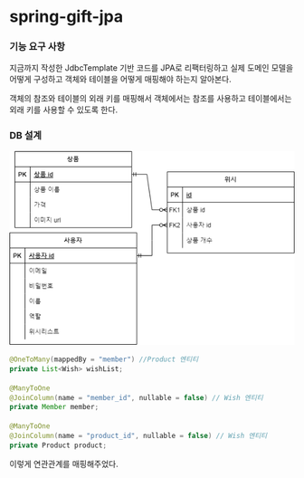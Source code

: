 # spring-gift-jpa

### 기능 요구 사항
지금까지 작성한 JdbcTemplate 기반 코드를 JPA로 리팩터링하고 실제 도메인 모델을 어떻게 구성하고 객체와 테이블을 어떻게 매핑해야 하는지 알아본다.

객체의 참조와 테이블의 외래 키를 매핑해서 객체에서는 참조를 사용하고 테이블에서는 외래 키를 사용할 수 있도록 한다.

### DB 설계
![img.png](erd.png)
```java
@OneToMany(mappedBy = "member") //Product 엔티티
private List<Wish> wishList;

@ManyToOne
@JoinColumn(name = "member_id", nullable = false) // Wish 엔티티
private Member member;

@ManyToOne
@JoinColumn(name = "product_id", nullable = false) // Wish 엔티티
private Product product;
```  

이렇게 연관관계를 매핑해주었다.